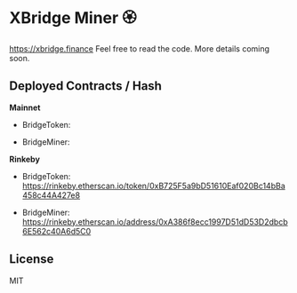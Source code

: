 # XBridge Miner 🏵

https://xbridge.finance  Feel free to read the code. More details coming soon.

## Deployed Contracts / Hash

**Mainnet**

- BridgeToken:

- BridgeMiner:

**Rinkeby**

- BridgeToken:
    https://rinkeby.etherscan.io/token/0xB725F5a9bD51610Eaf020Bc14bBa458c44A427e8

- BridgeMiner:
    https://rinkeby.etherscan.io/address/0xA386f8ecc1997D51dD53D2dbcb6E562c40A6d5C0

## License

MIT

